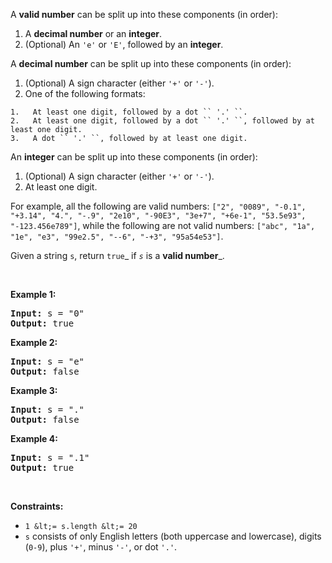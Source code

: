 A __valid number__ can be split up into these components (in order):

1.   A __decimal number__ or an __integer__.
2.   (Optional) An `` 'e' `` or `` 'E' ``, followed by an __integer__.

A __decimal number__ can be split up into these components (in order):

1.   (Optional) A sign character (either `` '+' `` or `` '-' ``).
2.   One of the following formats:	
    
    1.   At least one digit, followed by a dot `` '.' ``.
    2.   At least one digit, followed by a dot `` '.' ``, followed by at least one digit.
    3.   A dot `` '.' ``, followed by at least one digit.
    
    
    

An __integer__ can be split up into these components (in order):

1.   (Optional) A sign character (either `` '+' `` or `` '-' ``).
2.   At least one digit.

For example, all the following are valid numbers: `` ["2", "0089", "-0.1", "+3.14", "4.", "-.9", "2e10", "-90E3", "3e+7", "+6e-1", "53.5e93", "-123.456e789"] ``, while the following are not valid numbers: `` ["abc", "1a", "1e", "e3", "99e2.5", "--6", "-+3", "95a54e53"] ``.

Given a string `` s ``, return `` true ``_ if _`` s ``_ is a __valid number___.

&nbsp;

__Example 1:__

<pre>
<strong>Input:</strong> s = "0"
<strong>Output:</strong> true
</pre>

__Example 2:__

<pre>
<strong>Input:</strong> s = "e"
<strong>Output:</strong> false
</pre>

__Example 3:__

<pre>
<strong>Input:</strong> s = "."
<strong>Output:</strong> false
</pre>

__Example 4:__

<pre>
<strong>Input:</strong> s = ".1"
<strong>Output:</strong> true
</pre>

&nbsp;

__Constraints:__

*   `` 1 &lt;= s.length &lt;= 20 ``
*   `` s `` consists of only English letters (both uppercase and lowercase), digits (`` 0-9 ``), plus `` '+' ``, minus `` '-' ``, or dot `` '.' ``.